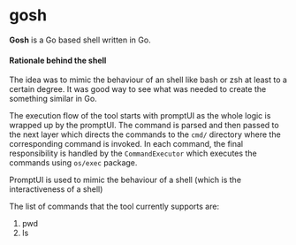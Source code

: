 # gosh
**Gosh** is a Go based shell written in Go.

#### Rationale behind the shell
The idea was to mimic the behaviour of an shell like bash or zsh at least to a certain degree. It was good way to see 
what was needed to create the something similar in Go.

The execution flow of the tool starts with promptUI as the whole logic is wrapped up by the promptUI. The command is 
parsed and then passed to the next layer which directs the commands to the `cmd/` directory where the corresponding 
command is invoked. In each command, the final responsibility is handled by the `CommandExecutor` which executes the 
commands using `os/exec` package.

PromptUI is used to mimic the behaviour of a shell (which is the interactiveness of a shell)


The list of commands that the tool currently supports are:
1. pwd
2. ls
